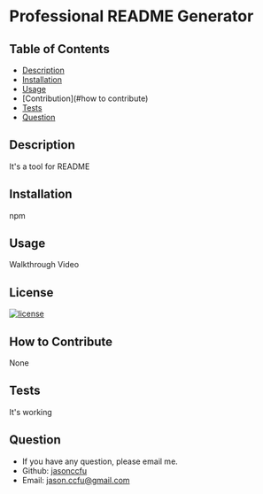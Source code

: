 # Professional README Generator
  
## Table of Contents 
- [Description](#description)
- [Installation](#installation)
- [Usage](#usage)
- [Contribution](#how to contribute)
- [Tests](#tests)
- [Question](#question)

## Description
It's a tool for README

## Installation
npm

## Usage
Walkthrough Video

## License
[![license](https://img.shields.io/badge/license-MIT-blue)](https://shields.io)

## How to Contribute
None

## Tests
It's working

## Question
- If you have any question, please email me.
- Github: [jasonccfu](https://github.com/jasonccfu)
- Email: jason.ccfu@gmail.com 